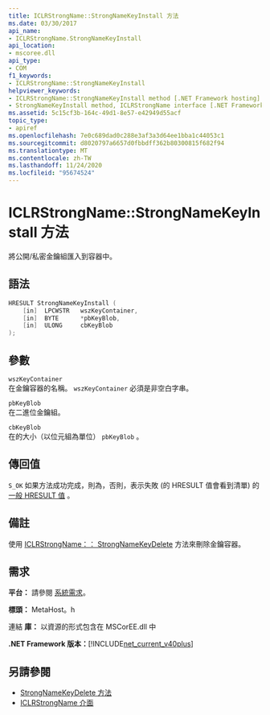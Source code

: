 ```yaml
---
title: ICLRStrongName::StrongNameKeyInstall 方法
ms.date: 03/30/2017
api_name:
- ICLRStrongName.StrongNameKeyInstall
api_location:
- mscoree.dll
api_type:
- COM
f1_keywords:
- ICLRStrongName::StrongNameKeyInstall
helpviewer_keywords:
- ICLRStrongName::StrongNameKeyInstall method [.NET Framework hosting]
- StrongNameKeyInstall method, ICLRStrongName interface [.NET Framework hosting]
ms.assetid: 5c15cf3b-164c-49d1-8e57-e42949d55acf
topic_type:
- apiref
ms.openlocfilehash: 7e0c689dad0c288e3af3a3d64ee1bba1c44053c1
ms.sourcegitcommit: d8020797a6657d0fbbdff362b80300815f682f94
ms.translationtype: MT
ms.contentlocale: zh-TW
ms.lasthandoff: 11/24/2020
ms.locfileid: "95674524"
---
```

# <a name="iclrstrongnamestrongnamekeyinstall-method"></a>ICLRStrongName::StrongNameKeyInstall 方法

將公開/私密金鑰組匯入到容器中。  
  
## <a name="syntax"></a>語法  
  
```cpp  
HRESULT StrongNameKeyInstall (  
    [in]  LPCWSTR   wszKeyContainer,  
    [in]  BYTE      *pbKeyBlob,  
    [in]  ULONG     cbKeyBlob  
);  
```  
  
## <a name="parameters"></a>參數  

 `wszKeyContainer`  
 在金鑰容器的名稱。 `wszKeyContainer` 必須是非空白字串。  
  
 `pbKeyBlob`  
 在二進位金鑰組。  
  
 `cbKeyBlob`  
 在的大小（以位元組為單位） `pbKeyBlob` 。  
  
## <a name="return-value"></a>傳回值  

 `S_OK` 如果方法成功完成，則為，否則，表示失敗 (的 HRESULT 值會看到清單) 的 [一般 HRESULT 值](/windows/win32/seccrypto/common-hresult-values) 。  
  
## <a name="remarks"></a>備註  

 使用 [ICLRStrongName：： StrongNameKeyDelete](iclrstrongname-strongnamekeydelete-method.md) 方法來刪除金鑰容器。  
  
## <a name="requirements"></a>需求  

 **平台：** 請參閱 [系統需求](../../get-started/system-requirements.md)。  
  
 **標頭：** MetaHost。h  
  
 連結 **庫：** 以資源的形式包含在 MSCorEE.dll 中  
  
 **.NET Framework 版本：**[!INCLUDE[net_current_v40plus](../../../../includes/net-current-v40plus-md.md)]  
  
## <a name="see-also"></a>另請參閱

- [StrongNameKeyDelete 方法](iclrstrongname-strongnamekeydelete-method.md)
- [ICLRStrongName 介面](iclrstrongname-interface.md)

